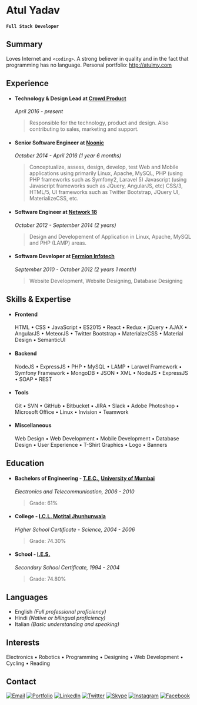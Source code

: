 # Atul Yadav 

#### `Full Stack Developer`

## Summary
Loves Internet and `<coding>`. A strong believer in quality and in the fact that programming has no language. Personal portfolio: http://atulmy.com

## Experience
- #### Technology & Design Lead at [Crowd Product](https://crowdproduct.com/)
    *April 2016 - present*
    > Responsible for the technology, product and design. Also contributing to sales, marketing and support.
    
- #### Senior Software Engineer at [Noonic](http://noonic.com/)
    *October 2014 - April 2016 (1 year 6 months)*
    > Conceptualize, assess, design, develop, test Web and Mobile applications using primarily Linux, Apache, MySQL, PHP (using PHP frameworks such as Symfony2, Laravel 5) Javascript (using Javascript frameworks such as JQuery, AngularJS, etc) CSS/3, HTML/5, UI frameworks such as Twitter Bootstrap, JQuery UI, MaterializeCSS, etc.

- #### Software Engineer at [Network 18](http://www.network18online.com/)
    *October 2012 - September 2014 (2 years)*
    > Design and Developement of Application in Linux, Apache, MySQL and PHP (LAMP) areas.

- #### Software Developer at [Fermion Infotech](http://fermioninfotech.com/)
    *September 2010 - October 2012 (2 years 1 month)*
    > Website Development, Website Designing, Database Designing

## Skills & Expertise
- #### Frontend
    HTML &bull; CSS &bull; JavaScript &bull; ES2015 &bull; React &bull; Redux &bull; jQuery &bull; AJAX &bull; AngularJS &bull; MeteorJS &bull; Twitter Bootstrap &bull; MaterialzeCSS &bull; Material Design &bull; SemanticUI

- #### Backend
    NodeJS &bull; ExpressJS &bull; PHP &bull; MySQL &bull; LAMP &bull; Laravel Framework &bull; Symfony Framework &bull; MongoDB &bull; JSON &bull; XML &bull; NodeJS &bull; ExpressJS &bull; SOAP &bull; REST

- #### Tools
    Git &bull; SVN &bull; GitHub &bull; Bitbucket &bull; JIRA &bull; Slack &bull; Adobe Photoshop &bull; Microsoft Office &bull; Linux &bull; Invision &bull; Teamwork

- #### Miscellaneous
    Web Design &bull; Web Development &bull; Mobile Development &bull; Database Design &bull; User Experience &bull; T-Shirt Graphics &bull; Logo &bull; Banners

## Education
- #### Bachelors of Engineering - [T.E.C.](http://terna.org/), [University of Mumbai](http://mu.ac.in)
    *Electronics and Telecommunication, 2006 - 2010*
    > Grade: 61%

- #### College - [I.C.L. Motital Jhunhunwala](www.iclesmj.edu.in/)
    *Higher School Certificate - Science, 2004 - 2006*
    > Grade: 74.30%

- #### School - [I.E.S.](http://www.ies.edu/)
    *Secondary School Certificate, 1994 - 2004*
    > Grade: 74.80%

## Languages
- English *(Full professional proficiency)*
- Hindi *(Native or bilingual proficiency)*
- Italian *(Basic understanding and speaking)*

## Interests
Electronics &bull; Robotics &bull; Programming &bull; Designing &bull; Web Development &bull; Cycling &bull; Reading

## Contact
[![Email](http://atulmy.com/attachments/icons/Email.png "Email: atul.12788@gmail.com")](mailto:atul.12788@gmail.com) 
[![Portfolio](http://atulmy.com/attachments/icons/WWW.png "Portfolio: atulmy.com")](https://in.linkedin.com/in/atulmy) 
[![LinkedIn](http://atulmy.com/attachments/icons/Linked-in.png "LinkedIn Profile")](https://in.linkedin.com/in/atulmy) 
[![Twitter](http://atulmy.com/attachments/icons/Twitter.png "Twitter @atulmy")](https://twitter.com/atulmy) 
[![Skype](http://atulmy.com/attachments/icons/Skype.png "Stype: atul.12788")](skype:atul.12788)
[![Instagram](http://atulmy.com/attachments/icons/Instgram.png "Instagram: atulmy")](https://instagram.com/atulmy/) 
[![Facebook](http://atulmy.com/attachments/icons/Facebook.png "Facebook Profile")](https://www.facebook.com/atulmy)
